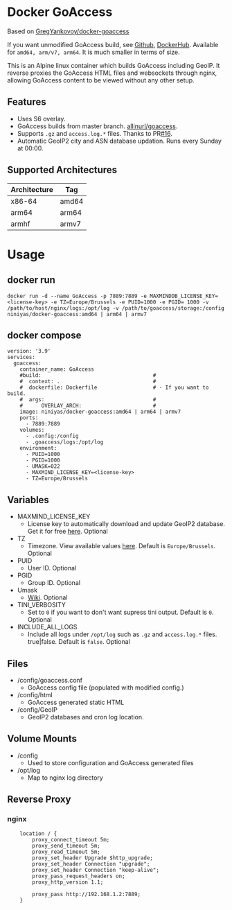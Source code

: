 # Docker GoAccess

Based on [GregYankovoy/docker-goaccess](https://github.com/GregYankovoy/docker-goaccess)

If you want unmodified GoAccess build,
see [Github](https://github.com/NiNiyas/goaccess), [DockerHub](https://hub.docker.com/r/niniyas/goaccess). Available
for `amd64, arm/v7, arm64`.
It is much smaller in terms of size.

This is an Alpine linux container which builds GoAccess including GeoIP. It reverse proxies the GoAccess HTML files and
websockets through nginx, allowing GoAccess content to be viewed without any other setup.

## Features

- Uses S6 overlay.
- GoAccess builds from master branch. [allinurl/goaccess](https://github.com/allinurl/goaccess/tree/master).
- Supports `.gz` and `access.log.*` files. Thanks to PR[#16](https://github.com/GregYankovoy/docker-goaccess/pull/16).
- Automatic GeoIP2 city and ASN database updation. Runs every Sunday at 00:00.

## Supported Architectures

| Architecture | Tag   |
|--------------|-------|
| x86-64       | amd64 |
| arm64        | arm64 |
| armhf        | armv7 |

# Usage

## docker run

```
docker run -d --name GoAccess -p 7889:7889 -e MAXMINDDB_LICENSE_KEY=<license-key> -e TZ=Europe/Brussels -e PUID=1000 -e PGID= 1000 -v /path/to/host/nginx/logs:/opt/log -v /path/to/goaccess/storage:/config niniyas/docker-goaccess:amd64 | arm64 | armv7
```

## docker compose

```
version: '3.9'
services:
  goaccess:
    container_name: GoAccess
    #build:                                    #
    #  context: .                              #
    #  dockerfile: Dockerfile                  # - If you want to build.
    #  args:                                   #
    #      OVERLAY_ARCH:                       #
    image: niniyas/docker-goaccess:amd64 | arm64 | armv7
    ports:
      - 7889:7889
    volumes:
      - .config:/config
      - .goaccess/logs:/opt/log
    environment:
      - PUID=1000
      - PGID=1000
      - UMASK=022
      - MAXMIND_LICENSE_KEY=<license-key>
      - TZ=Europe/Brussels
```

## Variables

- MAXMIND_LICENSE_KEY
    - License key to automatically download and update GeoIP2 database. Get it for
      free [here](https://www.maxmind.com/en/accounts/license-key). Optional
- TZ
    - Timezone. View available values [here](https://en.wikipedia.org/wiki/List_of_tz_database_time_zones). Default
      is `Europe/Brussels`. Optional
- PUID
    - User ID. Optional
- PGID
    - Group ID. Optional
- Umask
    - [Wiki](https://en.wikipedia.org/wiki/Umask). Optional
- TINI_VERBOSITY
    - Set to `0` if you want to don't want supress tini output. Default is `0`. Optional
- INCLUDE_ALL_LOGS
    - Include all logs under `/opt/log` such as `.gz` and `access.log.*` files. true|false. Default is `false`. Optional

## Files

- /config/goaccess.conf
    - GoAccess config file (populated with modified config.)
- /config/html
    - GoAccess generated static HTML
- /config/GeoIP
    - GeoIP2 databases and cron log location.

## Volume Mounts

- /config
    - Used to store configuration and GoAccess generated files
- /opt/log
    - Map to nginx log directory

## Reverse Proxy

### nginx

```
    location / {
        proxy_connect_timeout 5m;
        proxy_send_timeout 5m;
        proxy_read_timeout 5m;
        proxy_set_header Upgrade $http_upgrade;
        proxy_set_header Connection "upgrade";
        proxy_set_header Connection "keep-alive";
        proxy_pass_request_headers on;
        proxy_http_version 1.1;

        proxy_pass http://192.168.1.2:7889;
    }
```
